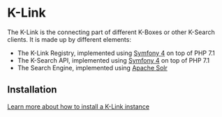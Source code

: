 # K-Link

The K-Link is the connecting part of different K-Boxes or other K-Search clients.
It is made up by different elements:

- The K-Link Registry, implemented using [Symfony 4](http://symfony.com/) on top of PHP 7.1
- The K-Search API, implemented using [Symfony 4](http://symfony.com/) on top of PHP 7.1
- The Search Engine, implemented using [Apache Solr](http://lucene.apache.org/solr/)

## Installation

[Learn more about how to install a K-Link instance](./docs/installation.md)
